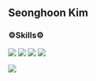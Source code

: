 ## Seonghoon Kim



  <h3>⚙️Skills⚙️</h3>
  <div>
  <img src="https://img.shields.io/badge/Xcode-147EFB?style=flat-square&logo=Xcode&logoColor=white"/></a>
    <img src="https://img.shields.io/badge/iOS-000000?style=flat-square&logo=iOS&logoColor=white"/></a>
  <img src="https://img.shields.io/badge/Swift-FA7343?style=flat-square&logo=Swift&logoColor=white"/></a>
  <img src="https://img.shields.io/badge/ReactiveX-B7178C?style=flat-square&logo=ReactiveX&logoColor=white"/></a>
  </div>
  

   
  <a href="https://github.com/seonghooony"><img src="https://hits.seeyoufarm.com/api/count/incr/badge.svg?url=https%3A%2F%2Fgithub.com%2Fseonghooony&count_bg=%23E3E5CC&title_bg=%2317A9AE&icon=apple.svg&icon_color=%232AD3B6&title=Visited&edge_flat=false"/></a>






